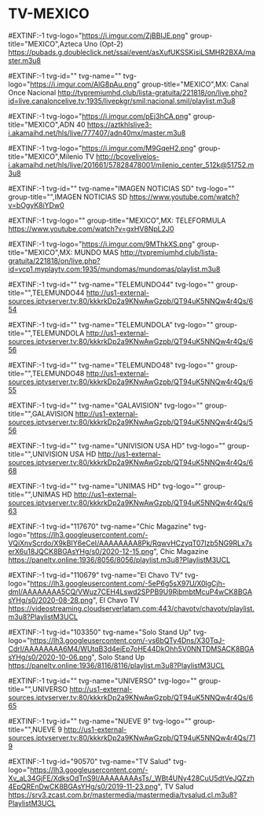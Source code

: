 # TV-MEXICO

#EXTINF:-1 tvg-logo="https://i.imgur.com/ZjBBIJE.png" group-title="MEXICO",Azteca Uno (Opt-2)
https://pubads.g.doubleclick.net/ssai/event/asXufUKSSKisiLSMHR2BXA/master.m3u8

#EXTINF:-1 tvg-id="" tvg-name="" tvg-logo="https://i.imgur.com/AlG8pAu.png" group-title="MEXICO",MX: Canal Once Nacional
http://tvpremiumhd.club/lista-gratuita/221818/on/live.php?id=live.canaloncelive.tv:1935/livepkgr/smil:nacional.smil/playlist.m3u8

#EXTINF:-1 tvg-logo="https://i.imgur.com/pEj3hCA.png" group-title="MEXICO",ADN 40
https://aztkhlslive3-i.akamaihd.net/hls/live/777407/adn40mx/master.m3u8

#EXTINF:-1 tvg-logo="https://i.imgur.com/M9GqeH2.png" group-title="MEXICO",Milenio TV
http://bcoveliveios-i.akamaihd.net/hls/live/201661/57828478001/milenio_center_512k@51752.m3u8

#EXTINF:-1 tvg-id="" tvg-name="IMAGEN NOTICIAS SD" tvg-logo="" group-title="",IMAGEN NOTICIAS SD
https://www.youtube.com/watch?v=bOgyK8iYDw0

#EXTINF:-1 tvg-logo="" group-title="MEXICO",MX: TELEFORMULA
https://www.youtube.com/watch?v=gxHV8NpL2J0

#EXTINF:-1 tvg-logo="https://i.imgur.com/9MThkXS.png" group-title="MEXICO",MX: MUNDO MAS
http://tvpremiumhd.club/lista-gratuita/221818/on/live.php?id=vcp1.myplaytv.com:1935/mundomas/mundomas/playlist.m3u8

#EXTINF:-1 tvg-id="" tvg-name="TELEMUNDO44" tvg-logo="" group-title="",TELEMUNDO44
http://us1-external-sources.iptvserver.tv:80/kkkrkDp2a9KNwAwGzpb/QT94uK5NNQw4r4Qs/654

#EXTINF:-1 tvg-id="" tvg-name="TELEMUNDOLA" tvg-logo="" group-title="",TELEMUNDOLA
http://us1-external-sources.iptvserver.tv:80/kkkrkDp2a9KNwAwGzpb/QT94uK5NNQw4r4Qs/656

#EXTINF:-1 tvg-id="" tvg-name="TELEMUNDO48" tvg-logo="" group-title="",TELEMUNDO48
http://us1-external-sources.iptvserver.tv:80/kkkrkDp2a9KNwAwGzpb/QT94uK5NNQw4r4Qs/655

#EXTINF:-1 tvg-id="" tvg-name="GALAVISION" tvg-logo="" group-title="",GALAVISION
http://us1-external-sources.iptvserver.tv:80/kkkrkDp2a9KNwAwGzpb/QT94uK5NNQw4r4Qs/556

#EXTINF:-1 tvg-id="" tvg-name="UNIVISION USA HD" tvg-logo="" group-title="",UNIVISION USA HD
http://us1-external-sources.iptvserver.tv:80/kkkrkDp2a9KNwAwGzpb/QT94uK5NNQw4r4Qs/668

#EXTINF:-1 tvg-id="" tvg-name="UNIMAS HD" tvg-logo="" group-title="",UNIMAS HD
http://us1-external-sources.iptvserver.tv:80/kkkrkDp2a9KNwAwGzpb/QT94uK5NNQw4r4Qs/663

#EXTINF:-1 tvg-id="117670" tvg-name="Chic Magazine" tvg-logo="https://lh3.googleusercontent.com/-VQiXnvScrdo/X9kBIY6eCeI/AAAAAAAA8Pk/RqwvHCzyqT07Izb5NG9RLx7serX6u18JQCK8BGAsYHg/s0/2020-12-15.png", Chic Magazine
https://paneltv.online:1936/8056/8056/playlist.m3u8?PlaylistM3UCL

#EXTINF:-1 tvg-id="110679" tvg-name="El Chavo TV" tvg-logo="https://lh3.googleusercontent.com/-5eP6g5sX97U/X0lgCjh-dmI/AAAAAAAA5CQ/VWuz7CEH4Lswd2SPPB9U9RjbmbtMcuP4wCK8BGAsYHg/s0/2020-08-28.png", El Chavo TV
https://videostreaming.cloudserverlatam.com:443/chavotv/chavotv/playlist.m3u8?PlaylistM3UCL

#EXTINF:-1 tvg-id="103350" tvg-name="Solo Stand Up" tvg-logo="https://lh3.googleusercontent.com/-vs6bQTy4Dns/X30TqJ-CdrI/AAAAAAAA6M4/WUtqB3d4eiEp7oHE44DkOhh5V0NNTDMSACK8BGAsYHg/s0/2020-10-06.png", Solo Stand Up
https://paneltv.online:1936/8116/8116/playlist.m3u8?PlaylistM3UCL

#EXTINF:-1 tvg-id="" tvg-name="UNIVERSO" tvg-logo="" group-title="",UNIVERSO
http://us1-external-sources.iptvserver.tv:80/kkkrkDp2a9KNwAwGzpb/QT94uK5NNQw4r4Qs/665

#EXTINF:-1 tvg-id="" tvg-name="NUEVE 9" tvg-logo="" group-title="",NUEVE 9
http://us1-external-sources.iptvserver.tv:80/kkkrkDp2a9KNwAwGzpb/QT94uK5NNQw4r4Qs/719

#EXTINF:-1 tvg-id="90570" tvg-name="TV Salud" tvg-logo="https://lh3.googleusercontent.com/-Xv_aL34GjFE/XdksOdTnS9I/AAAAAAAAsTs/_WBt4UNy428CuU5dtVeJQZzh4EpQREnDwCK8BGAsYHg/s0/2019-11-23.png", TV Salud
https://srv3.zcast.com.br/mastermedia/mastermedia/tvsalud.cl.m3u8?PlaylistM3UCL



